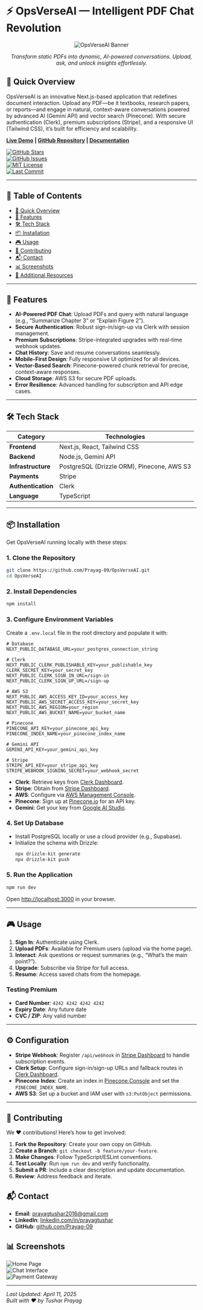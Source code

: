 # ⚡️ OpsVerseAI — Intelligent PDF Chat Revolution

<p align="center">
  <img src="./images/HomePage.png" alt="OpsVerseAI Banner" />
</p>
<p align="center"><em>Transform static PDFs into dynamic, AI-powered conversations. Upload, ask, and unlock insights effortlessly.</em></p>


## 🌟 Quick Overview

OpsVerseAI is an innovative Next.js-based application that redefines document interaction. Upload any PDF—be it textbooks, research papers, or reports—and engage in natural, context-aware conversations powered by advanced AI (Gemini API) and vector search (Pinecone). With secure authentication (Clerk), premium subscriptions (Stripe), and a responsive UI (Tailwind CSS), it’s built for efficiency and scalability.

**[Live Demo](#live-demo) | [GitHub Repository](#repository) | [Documentation](#documentation)**

[![GitHub Stars](https://img.shields.io/github/stars/Prayag-09/OpsVerseAI?style=social)](https://github.com/Prayag-09/OpsVerseAI)  
[![GitHub Issues](https://img.shields.io/github/issues/Prayag-09/OpsVerseAI)](https://github.com/Prayag-09/OpsVerseAI/issues)  
[![MIT License](https://img.shields.io/badge/License-MIT-blue.svg)](LICENSE)  
[![Last Commit](https://img.shields.io/github/last-commit/Prayag-09/OpsVerseAI)](https://github.com/Prayag-09/OpsVerseAI/commits/main)

---

## 📑 Table of Contents

- [🌟 Quick Overview](#quick-overview)
- [🚀 Features](#features)
- [🛠 Tech Stack](#tech-stack)
- [📦 Installation](#installation)
- [🎮 Usage](#usage)
- [🤝 Contributing](#contributing)
- [📬 Contact](#contact)
- [📊 Screenshots](#screenshots)
- [🔗 Additional Resources](#additional-resources)

---

## 🚀 Features

- **AI-Powered PDF Chat**: Upload PDFs and query with natural language (e.g., “Summarize Chapter 3” or “Explain Figure 2”).
- **Secure Authentication**: Robust sign-in/sign-up via Clerk with session management.
- **Premium Subscriptions**: Stripe-integrated upgrades with real-time webhook updates.
- **Chat History**: Save and resume conversations seamlessly.
- **Mobile-First Design**: Fully responsive UI optimized for all devices.
- **Vector-Based Search**: Pinecone-powered chunk retrieval for precise, context-aware responses.
- **Cloud Storage**: AWS S3 for secure PDF uploads.
- **Error Resilience**: Advanced handling for subscription and API edge cases.

---

## 🛠 Tech Stack

| **Category**       | **Technologies**                           |
| ------------------ | ------------------------------------------ |
| **Frontend**       | Next.js, React, Tailwind CSS               |
| **Backend**        | Node.js, Gemini API                        |
| **Infrastructure** | PostgreSQL (Drizzle ORM), Pinecone, AWS S3 |
| **Payments**       | Stripe                                     |
| **Authentication** | Clerk                                      |
| **Language**       | TypeScript                                 |

---

## 📦 Installation

Get OpsVerseAI running locally with these steps:

### 1. Clone the Repository

```bash
git clone https://github.com/Prayag-09/OpsVerseAI.git
cd OpsVerseAI
```

### 2. Install Dependencies

```bash
npm install
```

### 3. Configure Environment Variables

Create a `.env.local` file in the root directory and populate it with:

```plaintext
# Database
NEXT_PUBLIC_DATABASE_URL=your_postgres_connection_string

# Clerk
NEXT_PUBLIC_CLERK_PUBLISHABLE_KEY=your_publishable_key
CLERK_SECRET_KEY=your_secret_key
NEXT_PUBLIC_CLERK_SIGN_IN_URL=/sign-in
NEXT_PUBLIC_CLERK_SIGN_UP_URL=/sign-up

# AWS S3
NEXT_PUBLIC_AWS_ACCESS_KEY_ID=your_access_key
NEXT_PUBLIC_AWS_SECRET_ACCESS_KEY=your_secret_key
NEXT_PUBLIC_AWS_REGION=your_region
NEXT_PUBLIC_AWS_BUCKET_NAME=your_bucket_name

# Pinecone
PINECONE_API_KEY=your_pinecone_api_key
PINECONE_INDEX_NAME=your_pinecone_index_name

# Gemini API
GEMINI_API_KEY=your_gemini_api_key

# Stripe
STRIPE_API_KEY=your_stripe_api_key
STRIPE_WEBHOOK_SIGNING_SECRET=your_webhook_secret
```

- **Clerk**: Retrieve keys from [Clerk Dashboard](https://dashboard.clerk.com/).
- **Stripe**: Obtain from [Stripe Dashboard](https://dashboard.stripe.com/).
- **AWS**: Configure via [AWS Management Console](https://aws.amazon.com/).
- **Pinecone**: Sign up at [Pinecone.io](https://www.pinecone.io/) for an API key.
- **Gemini**: Get your key from [Google AI Studio](https://aistudio.google.com/).

### 4. Set Up Database

- Install PostgreSQL locally or use a cloud provider (e.g., Supabase).
- Initialize the schema with Drizzle:
  ```bash
  npx drizzle-kit generate
  npx drizzle-kit push
  ```

### 5. Run the Application

```bash
npm run dev
```

Open [http://localhost:3000](http://localhost:3000) in your browser.

---

## 🎮 Usage

1. **Sign In**: Authenticate using Clerk.
2. **Upload PDFs**: Available for Premium users (upload via the home page).
3. **Interact**: Ask questions or request summaries (e.g., “What’s the main point?”).
4. **Upgrade**: Subscribe via Stripe for full access.
5. **Resume**: Access saved chats from the homepage.

### Testing Premium

- **Card Number**: `4242 4242 4242 4242`
- **Expiry Date**: Any future date
- **CVC / ZIP**: Any valid number

---

## ⚙️ Configuration

- **Stripe Webhook**: Register `/api/webhook` in [Stripe Dashboard](https://dashboard.stripe.com/webhooks) to handle subscription events.
- **Clerk Setup**: Configure sign-in/sign-up URLs and fallback routes in [Clerk Dashboard](https://dashboard.clerk.com/).
- **Pinecone Index**: Create an index in [Pinecone Console](https://app.pinecone.io/) and set the `PINECONE_INDEX_NAME`.
- **AWS S3**: Set up a bucket and IAM user with `s3:PutObject` permissions.

---

## 🤝 Contributing

We ❤️ contributions! Here’s how to get involved:

1. **Fork the Repository**: Create your own copy on GitHub.
2. **Create a Branch**: `git checkout -b feature/your-feature`.
3. **Make Changes**: Follow TypeScript/ESLint conventions.
4. **Test Locally**: Run `npm run dev` and verify functionality.
5. **Submit a PR**: Include a clear description and update documentation.
6. **Review**: Address feedback and iterate.

## 📬 Contact

- **Email**: [prayagtushar2016@gmail.com](mailto:prayagtushar2016@gmail.com)
- **LinkedIn**: [linkedin.com/in/prayagtushar](https://www.linkedin.com/in/prayagtushar)
- **GitHub**: [github.com/Prayag-09](https://github.com/Prayag-09)

## 📊 Screenshots

![Home Page](./images/HomePage.png)  
![Chat Interface](./images/ChatInterface.png)  
![Payment Gateway](./images/PaymentPage.png)

---

_Last Updated: April 11, 2025_  
_Built with ❤️ by Tushar Prayag_
